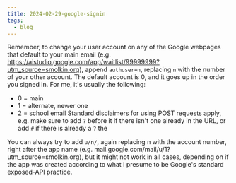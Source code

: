 ```yaml
---
title: 2024-02-29-google-signin
tags:
  - blog
---
```

Remember, to change your user account on any of the Google webpages that default to your main email (e.g. https://aistudio.google.com/app/waitlist/99999999?utm_source=smolkin.org), append `authuser=n`, replacing `n` with the number of your other account. The default account is 0, and it goes up in the order you signed in. For me, it's usually the following:
- 0 = main
- 1 = alternate, newer one
- 2 = school email
Standard disclaimers for using POST requests apply, e.g. make sure to add `?` before it if there isn't one already in the URL, or add `#` if there is already a `?` the

You can always try to add `u/n/`, again replacing n with the account number, right after the app name (e.g. mail.google.com/mail/u/1?utm_source=smolkin.org), but it might not work in all cases, depending on if the app was created according to what I presume to be Google's standard exposed-API practice.